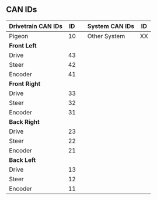 ## CAN IDs

| **Drivetrain CAN IDs** | ID  | | **System CAN IDs** | ID  |
|----------------------|----|---|------------------|----|
| Pigeon              | 10 | | Other System      | XX |
| **Front Left**      |    | |                  |    |
| Drive              | 43 | |                  |    |
| Steer              | 42 | |                  |    |
| Encoder            | 41 | |                  |    |
| **Front Right**    |    | |                  |    |
| Drive              | 33 | |                  |    |
| Steer              | 32 | |                  |    |
| Encoder            | 31 | |                  |    |
| **Back Right**     |    | |                  |    |
| Drive              | 23 | |                  |    |
| Steer              | 22 | |                  |    |
| Encoder            | 21 | |                  |    |
| **Back Left**      |    | |                  |    |
| Drive              | 13 | |                  |    |
| Steer              | 12 | |                  |    |
| Encoder            | 11 | |                  |    |
